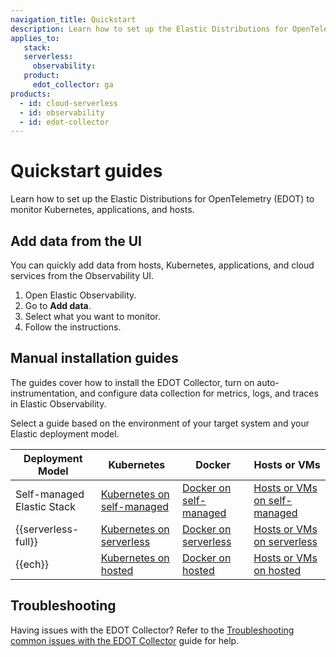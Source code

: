 ```yaml
---
navigation_title: Quickstart
description: Learn how to set up the Elastic Distributions for OpenTelemetry (EDOT) to monitor Kubernetes, applications, and hosts. The guides cover installing the EDOT Collector, enabling auto-instrumentation, and configuring data collection for metrics, logs, and traces in Elastic Observability.
applies_to:
   stack:
   serverless:
     observability:
   product:
     edot_collector: ga
products:
  - id: cloud-serverless
  - id: observability
  - id: edot-collector
---
```


# Quickstart guides

Learn how to set up the Elastic Distributions for OpenTelemetry (EDOT) to monitor Kubernetes, applications, and hosts.

## Add data from the UI

You can quickly add data from hosts, Kubernetes, applications, and cloud services from the Observability UI.

1. Open Elastic Observability.
2. Go to **Add data**.
3. Select what you want to monitor.
4. Follow the instructions.

## Manual installation guides

The guides cover how to install the EDOT Collector, turn on auto-instrumentation, and configure data collection for metrics, logs, and traces in Elastic Observability.

Select a guide based on the environment of your target system and your Elastic deployment model.

| Deployment Model       | Kubernetes                              | Docker                                  | Hosts or VMs                          |
|-------------------------|-----------------------------------------|-----------------------------------------|---------------------------------------|
| Self-managed Elastic Stack | [Kubernetes on self-managed](/reference/quickstart/self-managed/k8s.md) | [Docker on self-managed](/reference/quickstart/self-managed/docker.md) | [Hosts or VMs on self-managed](/reference/quickstart/self-managed/hosts_vms.md) |
| {{serverless-full}}  | [Kubernetes on serverless](/reference/quickstart/serverless/k8s.md)     | [Docker on serverless](/reference/quickstart/serverless/docker.md)     | [Hosts or VMs on serverless](/reference/quickstart/serverless/hosts_vms.md)     |
| {{ech}}      | [Kubernetes on hosted](/reference/quickstart/ech/k8s.md)               | [Docker on hosted](/reference/quickstart/ech/docker.md)               | [Hosts or VMs on hosted](/reference/quickstart/ech/hosts_vms.md)               |

## Troubleshooting

Having issues with the EDOT Collector? Refer to the [Troubleshooting common issues with the EDOT Collector](/troubleshooting/edot-collector/index.md) guide for help.